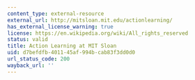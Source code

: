 ```yaml
---
content_type: external-resource
external_url: http://mitsloan.mit.edu/actionlearning/
has_external_license_warning: true
license: https://en.wikipedia.org/wiki/All_rights_reserved
status: valid
title: Action Learning at MIT Sloan
uid: d7befdfb-4011-45af-994b-cab83f3dd0d0
url_status_code: 200
wayback_url: ''
---
```

